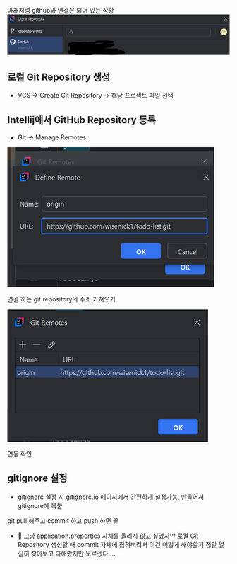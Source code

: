 아래처럼 github와 연결은 되어 있는 상황
![alt text](image/image.png)

로컬 Git Repository 생성
--
- VCS → Create Git Repository -> 해당 프로젝트 파일 선택

Intellij에서 GitHub Repository 등록
--
- Git → Manage Remotes

![alt text](image/image-1.png)

연결 하는 git repository의 주소 가져오기

![alt text](image/image-2.png)

연동 확인

gitignore 설정
--
- gitignore 설정 시 gitignore.io 페이지에서 간편하게 설정가능, 만들어서 gitignore에 복붙

git pull 해주고 commit 하고 push 하면 끝

- :punch: 그냥 application.properties 자체를 올리지 않고 싶었지만 로컬 Git Repository 생성할 때 commit 자체에 잡혀버려서 이건 어떻게 해야할지 정말 열심히 찾아보고 다해봤지만 모르겠다....





